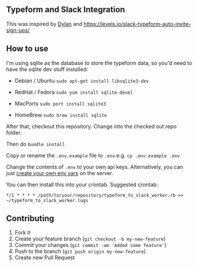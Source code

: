 Typeform and Slack Integration
------------------------------

This was inspired by [Dylan](http://www.dylandamsma.com/) and https://levels.io/slack-typeform-auto-invite-sign-ups/

How to use
----------

I'm using sqlite as the database to store the typeform data, so you'd need to have the sqlite dev stuff installed:

* Debian / Ubuntu
  `sudo apt-get install libsqlite3-dev`

* RedHat / Fedora
  `sudo yum install sqlite-devel`

* MacPorts
  `sudo port install sqlite3`

* HomeBrew
  `sudo brew install sqlite`

After that, checkout this repository. Change into the checked out repo folder.

Then do `bundle install`

Copy or rename the `.env.example` file to `.env` e.g. `cp .env.example .env`

Change the contents of `.env` to your own api keys. Alternatively, you can just [create your own env vars](https://www.digitalocean.com/community/tutorials/how-to-read-and-set-environmental-and-shell-variables-on-a-linux-vps) on the server.

You can then install this into your crontab. Suggested crontab:

```
*/1 * * * * /path/to/your/repository/typeform_to_slack_worker.rb >> ~/typeform_to_slack_worker.logs

```

Contributing
------------

1. Fork it
2. Create your feature branch (`git checkout -b my-new-feature`)
3. Commit your changes (`git commit -am 'Added some feature'`)
4. Push to the branch (`git push origin my-new-feature`)
5. Create new Pull Request
